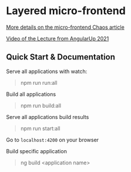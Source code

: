 

# Layered micro-frontend

[More details on the micro-frontend Chaos article](https://engineering.zoominfo.com/the-micro-frontend-chaos-and-how-to-solve-it)

[Video of the Lecture from AngularUp 2021](https://www.youtube.com/watch?v=wgip0pm4cdI)

## Quick Start & Documentation

Serve all applications with watch:

> npm run run:all

Build all applications

> npm run build:all

Serve all applications build results
 
> npm run start:all

Go to `localhost:4200` on your browser

Build specific application
> ng build \<application name\>
